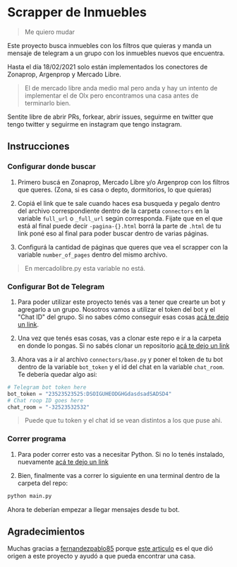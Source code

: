 # Scrapper de Inmuebles

> Me quiero mudar

Este proyecto busca inmuebles con los filtros que quieras y manda un mensaje de telegram a un grupo con los inmuebles nuevos que encuentra.

Hasta el día 18/02/2021 solo están implementados los conectores de Zonaprop, Argenprop y Mercado Libre.

> El de mercado libre anda medio mal pero anda y hay un intento de implementar el de Olx pero encontramos una casa antes de terminarlo bien.

Sentite libre de abrir PRs, forkear, abrir issues, seguirme en twitter que tengo twitter y seguirme en instagram que tengo instagram.

## Instrucciones

### Configurar donde buscar

1. Primero buscá en Zonaprop, Mercado Libre y/o Argenprop con los filtros que queres. (Zona, si es casa o depto, dormitorios, lo que quieras)

2. Copiá el link que te sale cuando haces esa busqueda y pegalo dentro del archivo correspondiente dentro de la carpeta `connectors` en la variable `full_url` o `_full_url` según corresponda. Fijate que en el que está al final puede decir `-pagina-{}.html` borrá la parte de `.html` de tu link poné eso al final para poder buscar dentro de varias páginas.

3. Configurá la cantidad de páginas que queres que vea el scrapper con la variable `number_of_pages` dentro del mismo archivo.

> En mercadolibre.py esta variable no está.

### Configurar Bot de Telegram

1. Para poder utilizar este proyecto tenés vas a tener que crearte un bot y agregarlo a un grupo. Nosotros vamos a utilizar el token del bot y el "Chat ID" del grupo. Si no sabes cómo conseguir esas cosas [acá te dejo un link](https://dev.to/rizkyrajitha/get-notifications-with-telegram-bot-537l). 

2. Una vez que tenés esas cosas, vas a clonar este repo e ir a la carpeta en donde lo pongas. Si no sabés clonar un repositorio [acá te dejo un link](https://www.taloselectronics.com/blogs/tutoriales/como-descargar-un-proyecto-de-github)

3. Ahora vas a ir al archivo `connectors/base.py` y poner el token de tu bot dentro de la variable `bot_token` y el id del chat en la variable `chat_room`. Te debería quedar algo asi: 
```python
# Telegram bot token here
bot_token = "23523523525:DSOIGUHEODGHGdasdsadSADSD4"
# Chat roop ID goes here
chat_room = "-32523532532"
```

> Puede que tu token y el chat id se vean distintos a los que puse ahi.

### Correr programa

1. Para poder correr esto vas a necesitar Python. Si no lo tenés instalado, nuevamente [acá te dejo un link](https://tutorial.djangogirls.org/es/python_installation/)

22. Bien, finalmente vas a correr lo siguiente en una terminal dentro de la carpeta del repo:

```bash
python main.py
```

Ahora te deberían empezar a llegar mensajes desde tu bot.

## Agradecimientos

Muchas gracias a [fernandezpablo85](https://gist.github.com/fernandezpablo85) porque [este articulo](https://dev.to/fernandezpablo/scrappeando-propiedades-con-python-4cp8) es el que dió origen a este proyecto y ayudó a que pueda encontrar una casa.
